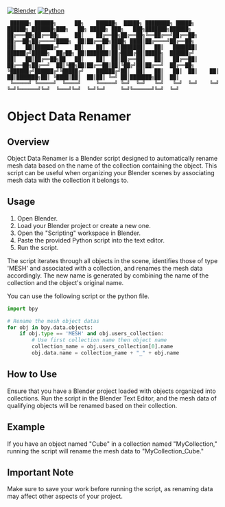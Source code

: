 [![Blender](https://img.shields.io/badge/Blender-4.0-orange.svg)](https://www.blender.org/download/releases/4-0/)
[![Python](https://img.shields.io/badge/Python-3.10.13-blue.svg)](https://www.python.org/downloads/release/python-31013/)
```
 ██████╗ ██████╗      ██╗    ██████╗  █████╗ ████████╗ █████╗     ██████╗ ███████╗███╗   ██╗ █████╗ ███╗   ███╗███████╗██████╗ 
██╔═══██╗██╔══██╗     ██║    ██╔══██╗██╔══██╗╚══██╔══╝██╔══██╗    ██╔══██╗██╔════╝████╗  ██║██╔══██╗████╗ ████║██╔════╝██╔══██╗
██║   ██║██████╔╝     ██║    ██║  ██║███████║   ██║   ███████║    ██████╔╝█████╗  ██╔██╗ ██║███████║██╔████╔██║█████╗  ██████╔╝
██║   ██║██╔══██╗██   ██║    ██║  ██║██╔══██║   ██║   ██╔══██║    ██╔══██╗██╔══╝  ██║╚██╗██║██╔══██║██║╚██╔╝██║██╔══╝  ██╔══██╗
╚██████╔╝██████╔╝╚█████╔╝    ██████╔╝██║  ██║   ██║   ██║  ██║    ██║  ██║███████╗██║ ╚████║██║  ██║██║ ╚═╝ ██║███████╗██║  ██║
 ╚═════╝ ╚═════╝  ╚════╝     ╚═════╝ ╚═╝  ╚═╝   ╚═╝   ╚═╝  ╚═╝    ╚═╝  ╚═╝╚══════╝╚═╝  ╚═══╝╚═╝  ╚═╝╚═╝     ╚═╝╚══════╝╚═╝  ╚═╝
```

# Object Data Renamer

## Overview

Object Data Renamer is a Blender script designed to automatically rename mesh data based on the name of the collection containing the object. This script can be useful when organizing your Blender scenes by associating mesh data with the collection it belongs to.

## Usage

1. Open Blender.
2. Load your Blender project or create a new one.
3. Open the "Scripting" workspace in Blender.
4. Paste the provided Python script into the text editor.
5. Run the script.

The script iterates through all objects in the scene, identifies those of type 'MESH' and associated with a collection, and renames the mesh data accordingly. The new name is generated by combining the name of the collection and the object's original name.


You can use the following script or the python file.
```python
import bpy

# Rename the mesh object datas
for obj in bpy.data.objects:
    if obj.type == 'MESH' and obj.users_collection:
        # Use first collection name then object name
        collection_name = obj.users_collection[0].name
        obj.data.name = collection_name + "_" + obj.name
```

## How to Use

Ensure that you have a Blender project loaded with objects organized into collections. Run the script in the Blender Text Editor, and the mesh data of qualifying objects will be renamed based on their collection.

## Example

If you have an object named "Cube" in a collection named "MyCollection," running the script will rename the mesh data to "MyCollection_Cube."

## Important Note

Make sure to save your work before running the script, as renaming data may affect other aspects of your project.
